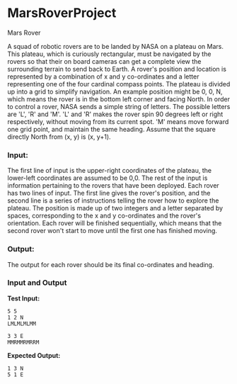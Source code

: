 # MarsRoverProject

Mars Rover

A squad of robotic rovers are to be landed by NASA on a plateau on Mars. This plateau, which is curiously rectangular, 
must be navigated by the rovers so that their on board cameras can get a complete view  the surrounding terrain to send back to Earth. 
A rover's position and location is represented by a combination of x and y co-ordinates and a letter representing one of the four cardinal compass points. 
The plateau is divided up into a grid to simplify navigation. An example position might be 0, 0, N, which means the rover is in the bottom left corner and facing North. 
In order to control a rover, NASA sends a simple string of letters. The possible letters are 'L', 'R' and 'M'. 'L' and 'R' makes the rover spin 90 degrees left or right respectively, 
without moving from its current spot. 'M' means move forward one grid point, and maintain the same heading. Assume that the square directly North from (x, y) is (x, y+1).

### Input:

The first line of input is the upper-right coordinates of the plateau, the lower-left coordinates are assumed to be 0,0. 
The rest of the input is information pertaining to the rovers that have been deployed. Each rover has two lines of input. 
The first line gives the rover's position, and the second line is a series of instructions telling the rover how to explore the plateau. 
The position is made up of two integers and a letter separated by spaces, corresponding to the x and y co-ordinates and the rover's orientation. 
Each rover will be finished sequentially, which means that the second rover won't start to
move until the first one has finished moving.

### Output:

The output for each rover should be its final co-ordinates and heading.

### Input and Output

__Test Input:__

```
5 5
1 2 N
LMLMLMLMM

3 3 E
MMRMMRMRRM
```
__Expected Output:__

```
1 3 N
5 1 E
```
